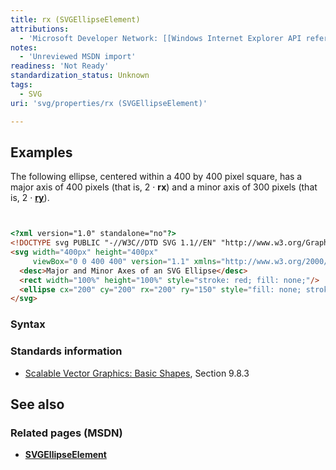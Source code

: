 ```yaml
---
title: rx (SVGEllipseElement)
attributions:
  - 'Microsoft Developer Network: [[Windows Internet Explorer API reference](http://msdn.microsoft.com/en-us/library/ie/hh828809%28v=vs.85%29.aspx) Article]'
notes:
  - 'Unreviewed MSDN import'
readiness: 'Not Ready'
standardization_status: Unknown
tags:
  - SVG
uri: 'svg/properties/rx (SVGEllipseElement)'

---
```

## <span>Examples</span>

The following ellipse, centered within a 400 by 400 pixel square, has a major axis of 400 pixels (that is, 2 · **rx**) and a minor axis of 300 pixels (that is, 2 · [**ry**](/svg/properties/ry_(SVGEllipseElement))).

``` html


<?xml version="1.0" standalone="no"?>
<!DOCTYPE svg PUBLIC "-//W3C//DTD SVG 1.1//EN" "http://www.w3.org/Graphics/SVG/1.1/DTD/svg11.dtd">
<svg width="400px" height="400px"
     viewBox="0 0 400 400" version="1.1" xmlns="http://www.w3.org/2000/svg">
  <desc>Major and Minor Axes of an SVG Ellipse</desc>
  <rect width="100%" height="100%" style="stroke: red; fill: none;"/>
  <ellipse cx="200" cy="200" rx="200" ry="150" style="fill: none; stroke: black;"/>
</svg>
```

</pre>

### <span>Syntax</span>

### <span>Standards information</span>

-   [Scalable Vector Graphics: Basic Shapes](http://go.microsoft.com/fwlink/p/?linkid=204737), Section 9.8.3

## <span>See also</span>

### <span>Related pages (MSDN)</span>

-   [**SVGEllipseElement**](/svg/elements/ellipse)
